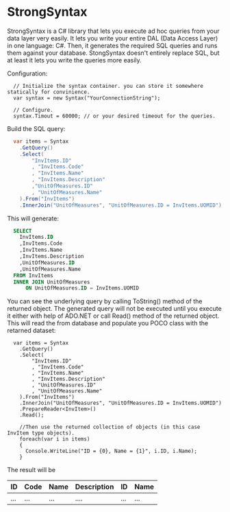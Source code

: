 # StrongSyntax

StrongSyntax is a C# library that lets you execute ad hoc queries from your data layer very easily. It lets you write your entire DAL (Data Access Layer) in one language: C#. Then, it generates the required SQL queries and runs them against your database. StongSyntax doesn't entirely replace SQL, but at least it lets you write the queries more easily.

Configuration:

```
  // Initialize the syntax container. you can store it somewhere statically for convinience.
  var syntax = new Syntax("YourConnectionString");
  
  // Configure.
  syntax.Timout = 60000; // or your desired timeout for the queries.
```

Build the SQL query:

```C#
  var items = Syntax
    .GetQuery()
    .Select(
        "InvItems.ID"
        , "InvItems.Code"
        , "InvItems.Name"
        , "InvItems.Description"
        ,"UnitOfMeasures.ID"
        , "UnitOfMeasures.Name"
    ).From("InvItems")
    .InnerJoin("UnitOfMeasures", "UnitOfMeasures.ID = InvItems.UOMID");
```

This will generate:

```SQL
  SELECT
  	InvItems.ID
  	,InvItems.Code
  	,InvItems.Name
  	,InvItems.Description
  	,UnitOfMeasures.ID
  	,UnitOfMeasures.Name
  FROM InvItems
  INNER JOIN UnitOfMeasures
      ON UnitOfMeasures.ID = InvItems.UOMID
```

You can see the underlying query by calling ToString() method of the returned object. The generated query will not be executed until you execute it either with help of ADO.NET or call Read() method of the returned object. This will read the from database and populate you POCO class with the retarned dataset:

```
  var items = Syntax
    .GetQuery()
    .Select(
        "InvItems.ID"
        , "InvItems.Code"
        , "InvItems.Name"
        , "InvItems.Description"
        , "UnitOfMeasures.ID"
        , "UnitOfMeasures.Name"
    ).From("InvItems")
    .InnerJoin("UnitOfMeasures", "UnitOfMeasures.ID = InvItems.UOMID")
    .PrepareReader<InvItem>()
    .Read();
    
    //Then use the returned collection of objects (in this case InvItem type objects).
    foreach(var i in items)
    {
      Console.WriteLine("ID = {0}, Name = {1}", i.ID, i.Name);
    }
```

The result will be

| ID     |   Code   |   Name   |   Description |  ID   |  Name   |
---------|:---------|:---------|:--------------|:------|:--------|
|  ...   |   ...    |    ...   |      ....     | ...   |   ...   |


